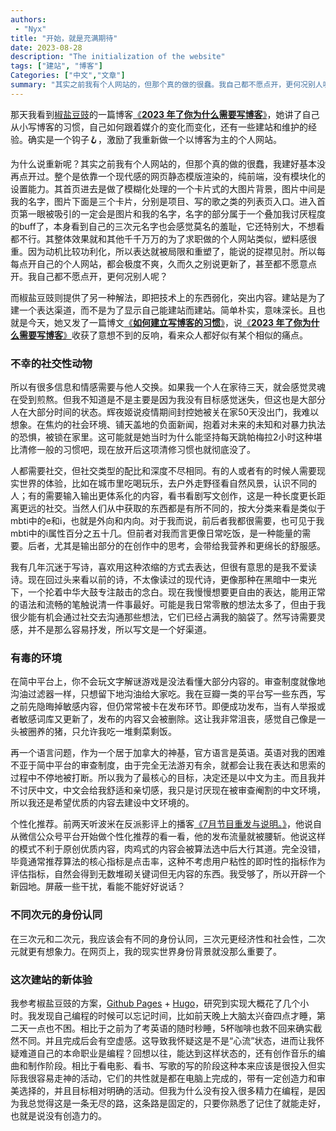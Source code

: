 ```yaml
---
authors:
 - "Nyx"
title: "开始，就是充满期待"
date: 2023-08-28
description: "The initialization of the website"
tags: ["建站", "博客"]
Categories: ["中文","文章"]
summary: "其实之前我有个人网站的，但那个真的做的很蠢。我自己都不愿点开，更何况别人呢？"
---
```

那天我看到[椒盐豆豉](https://blog.douchi.space/)的一篇博客[《**2023 年了你为什么需要写博客**》](https://blog.douchi.space/2023-why-you-need-a-blog/#gsc.tab=0)，她讲了自己从小写博客的习惯，自己如何跟着媒介的变化而变化，还有一些建站和维护的经验。确实是一个钩子🪝，激励了我重新做一个以博客为主的个人网站。

为什么说重新呢？其实之前我有个人网站的，但那个真的做的很蠢，我建好基本没再点开过。整个是依靠一个现代感的网页静态模版渲染的，纯前端，没有模块化的设置能力。其首页进去是做了模糊化处理的一个卡片式的大图片背景，图片中间是我的名字，图片下面是三个卡片，分别是项目、写的歌之类的列表页入口。进入首页第一眼被吸引的一定会是图片和我的名字，名字的部分属于一个叠加我讨厌程度的buff了，本身看到自己的三次元名字也会感觉莫名的羞耻，它还特别大，不想看都不行。其整体效果就和其他千千万万的为了求职做的个人网站类似，塑料感很重。因为动机比较功利化，所以表达就被局限和重塑了，能说的捉襟见肘。所以每每点开自己的个人网站，都会极度不爽，久而久之别说更新了，甚至都不愿意点开。我自己都不愿点开，更何况别人呢？

而椒盐豆豉则提供了另一种解法，即把技术上的东西弱化，突出内容。建站是为了建一个表达渠道，而不是为了显示自己能建站而建站。简单朴实，意味深长。且也就是今天，她又发了一篇博文[《**如何建立写博客的习惯**》](https://blog.douchi.space/keep-blogging/#gsc.tab=0)，说[《**2023 年了你为什么需要写博客**》](https://blog.douchi.space/2023-why-you-need-a-blog/#gsc.tab=0)收获了意想不到的反响，看来众人都好似有某个相似的痛点。

### 不幸的社交性动物

所以有很多信息和情感需要与他人交换。如果我一个人在家待三天，就会感觉灵魂在受到煎熬。但我不知道是不是主要是因为我没有目标感觉迷失，但这也是大部分人在大部分时间的状态。辉夜姬说疫情期间封控她被关在家50天没出门，我难以想象。在焦灼的社会环境、铺天盖地的负面新闻，抱着对未来的未知和对暴力执法的恐惧，被锁在家里。这可能就是她当时为什么能坚持每天跳帕梅拉2小时这种堪比清修一般的习惯吧，现在放开后这项清修习惯也就彻底没了。

人都需要社交，但社交类型的配比和深度不尽相同。有的人或者有的时候人需要现实世界的体验，比如在城市里吃喝玩乐，去户外走野径看自然风景，认识不同的人；有的需要输入输出更体系化的内容，看书看剧写文创作，这是一种长度更长距离更远的社交。当然人们从中获取的东西都是有所不同的，按大分类来看是类似于mbti中的e和i，也就是外向和内向。对于我而说，前后者我都很需要，也可见于我mbti中的i属性百分之五十几。但前者对我而言更像日常吃饭，是一种能量的需要。后者，尤其是输出部分的在创作中的思考，会带给我营养和更绵长的舒服感。

我有几年沉迷于写诗，喜欢用这种浓缩的方式去表达，但很有意思的是我不爱读诗。现在回过头来看以前的诗，不太像读过的现代诗，更像那种在黑暗中一束光下，一个抡着中华大鼓专注敲击的念白。现在我慢慢想要更自由的表达，能用正常的语法和流畅的笔触说清一件事最好。可能是我日常零散的想法太多了，但由于我很少能有机会通过社交去沟通那些想法，它们已经占满我的脑袋了。然写诗需要灵感，并不是那么容易抒发，所以写文是一个好渠道。

### 有毒的环境

在简中平台上，你不会玩文字解谜游戏是没法看懂大部分内容的。审查制度就像地沟油过滤器一样，只想留下地沟油给大家吃。我在豆瓣一类的平台写一些东西，写之前先隐晦掉敏感内容，但仍常常被卡在发布环节。即便成功发布，当有人举报或者敏感词库又更新了，发布的内容又会被删除。这让我非常沮丧，感觉自己像是一头被圈养的猪，只允许我吃一堆剩菜剩饭。

再一个语言问题，作为一个居于加拿大的神基，官方语言是英语。英语对我的困难不亚于简中平台的审查制度，由于完全无法游刃有余，就都会让我在表达和思索的过程中不停地被打断。所以我为了最核心的目标，决定还是以中文为主。而且我并不讨厌中文，中文会给我舒适和亲切感，我只是讨厌现在被审查阉割的中文环境，所以我还是希望优质的内容去建设中文环境的。

个性化推荐。前两天听波米在反派影评上的播客[《7月节目重发与说明。》](https://mp.weixin.qq.com/s/Hz-ZMg2crB1d7YMdhxiBbQ)，他说自从微信公众号平台开始做个性化推荐的看一看，他的发布流量就被腰斩。他说这样的模式不利于原创优质内容，肉鸡式的内容会被算法选中后大行其道。完全没错，毕竟通常推荐算法的核心指标是点击率，这种不考虑用户粘性的即时性的指标作为评估指标，自然会得到无数堆砌关键词但无内容的东西。我受够了，所以开辟一个新园地。屏蔽一些干扰，看能不能好好说话？

### 不同次元的身份认同

在三次元和二次元，我应该会有不同的身份认同，三次元更经济性和社会性，二次元就更有想象力。在网页上，我的现实世界身份背景就没那么重要了。

### 这次建站的新体验

我参考椒盐豆豉的方案，[Github Pages](https://pages.github.com/) + [Hugo](https://gohugo.io/)，研究到实现大概花了几个小时。我发现自己编程的时候可以忘记时间，比如前天晚上大脑太兴奋四点才睡，第二天一点也不困。相比于之前为了考英语的随时秒睡，5杯咖啡也救不回来确实截然不同。并且完成后会有空虚感。这导致我怀疑这是不是“心流”状态，进而让我怀疑难道自己的本命职业是编程？回想以往，能达到这样状态的，还有创作音乐的编曲和制作阶段。相比于看电影、看书、写歌的写的阶段这种本来应该是很投入但实际我很容易走神的活动，它们的共性就是都在电脑上完成的，带有一定创造力和审美选择的，并且目标相对明确的活动。但我为什么没有投入很多精力在编程，是因为我总觉得这是一条无尽的路，这条路是固定的，只要你熟悉了记住了就能走好，也就是说没有创造力的。